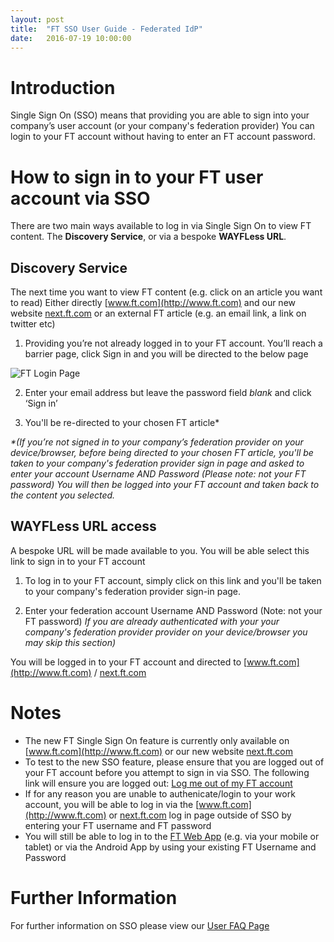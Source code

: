 ```yaml
---
layout: post
title:  "FT SSO User Guide - Federated IdP"
date:   2016-07-19 10:00:00
---
```


# Introduction 
Single Sign On (SSO) means that providing you are able to sign into your company’s user account (or your company's federation provider) You can login to your FT account without having to enter an FT account password.  

# How to sign in to your FT user account via SSO

There are two main ways available to log in via Single Sign On to view FT content. The **Discovery Service**, or via a bespoke **WAYFLess URL**. 

## Discovery Service
The next time you want to view FT content (e.g. click on an article you want to read) Either directly [www.ft.com](http://www.ft.com) and our new website [next.ft.com](https://next.ft.com) or an external FT article (e.g. an email link, a link on twitter etc) 

  1) Providing you’re not already logged in to your FT account. You’ll reach a barrier page, click Sign in and you will be directed to the below page

![FT Login Page](/sso-support/assets/images/login-page.png) 

  2) Enter your email address but leave the password field *blank* and click ‘Sign in’

  3) You'll be re-directed to your chosen FT article*

_*(If you’re not signed in to your company’s federation provider on your device/browser, before being directed to your chosen FT article, you'll be taken to your company's federation provider sign in page and asked to enter your account Username AND Password (Please note: not your FT password) You will then be logged into your FT account and taken back to the content you selected._

## WAYFLess URL access
A bespoke URL will be made available to you. You will be able select this link to sign in to your  FT account

  1) To log in to your FT account, simply click on this link and you'll be taken to your company's federation provider sign-in page.

  2) Enter your federation account Username AND Password (Note: not your FT password)
  *If you are already authenticated with your your company's federation provider provider on your device/browser you may skip this section)*

You will be logged in to your FT account and directed to [www.ft.com](http://www.ft.com) / [next.ft.com](https://next.ft.com)

# Notes
* The new FT Single Sign On feature is currently only available on  [www.ft.com](http://www.ft.com) or our new website [next.ft.com](https://next.ft.com)
* To test to the new SSO feature, please ensure that you are logged out of your FT account before you attempt to sign in via SSO. The following link will ensure you are logged out: [Log me out of my FT account](https://accounts.ft.com/logout)
* If for any reason you are unable to authenicate/login to your work account, you will be able to log in via the [www.ft.com](http://www.ft.com) or [next.ft.com](https://next.ft.com) log in page outside of SSO by entering your FT username and FT password
* You will still be able to log in to the [FT Web App](https://app.ft.com) (e.g. via your mobile or tablet) or via the Android App by using your existing FT Username and Password

# Further Information
For further information on SSO please view our [User FAQ Page](https://financial-times.github.io/sso-support/2016/07/19/faqs)


